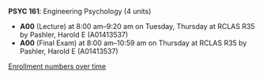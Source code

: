 **PSYC 161**: Engineering Psychology (4 units)

- **A00** (Lecture) at 8:00 am–9:20 am on Tuesday, Thursday at RCLAS R35 by Pashler, Harold E (A01413537)
- **A00** (Final Exam) at 8:00 am–10:59 am on Thursday at RCLAS R35 by Pashler, Harold E (A01413537)

[Enrollment numbers over time](./PSYC161.tsv)
